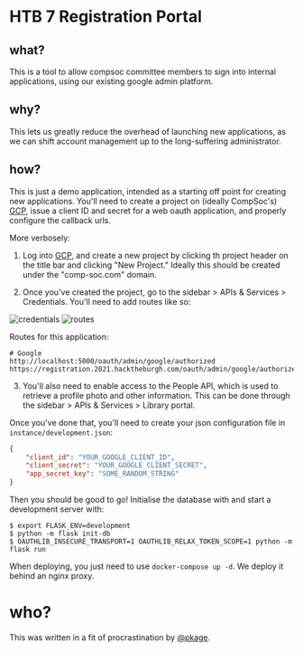 # HTB 7 Registration Portal

## what?

This is a tool to allow compsoc committee members to sign into internal applications, using our existing google admin platform.

## why?

This lets us greatly reduce the overhead of launching new applications, as we can shift account management up to the long-suffering administrator.

## how?

This is just a demo application, intended as a starting off point for creating new applications. You'll need to create a project on (ideally CompSoc's) [GCP](https://console.cloud.google.com/), issue a client ID and secret for a web oauth application, and properly configure the callback urls.

More verbosely:

1) Log into [GCP](https://console.cloud.google.com), and create a new project by clicking th project header on the title bar and clicking "New Project." Ideally this should be created under the "comp-soc.com" domain.

2) Once you've created the project, go to the sidebar > APIs & Services > Credentials. You'll need to add routes like so:

![credentials](/docs/credentials.png?raw=true)
![routes](/docs/routes.png?raw=true)

Routes for this application:

```
# Google
http://localhost:5000/oauth/admin/google/authorized
https://registration.2021.hacktheburgh.com/oauth/admin/google/authorized
```

3) You'll also need to enable access to the People API, which is used to retrieve a profile photo and other information. This can be done through the sidebar > APIs & Services > Library portal.

Once you've done that, you'll need to create your json configuration file in `instance/development.json`:

```json
{
    "client_id": "YOUR_GOOGLE_CLIENT_ID",
    "client_secret": "YOUR_GOOGLE_CLIENT_SECRET",
    "app_secret_key": "SOME_RANDOM_STRING"
}
```

Then you should be good to go! Initialise the database with and start a development server with:

```
$ export FLASK_ENV=development
$ python -m flask init-db
$ OAUTHLIB_INSECURE_TRANSPORT=1 OAUTHLIB_RELAX_TOKEN_SCOPE=1 python -m flask run
```

When deploying, you just need to use `docker-compose up -d`. We deploy it behind an nginx proxy.

# who?

This was written in a fit of procrastination by [@pkage](//kage.dev).
